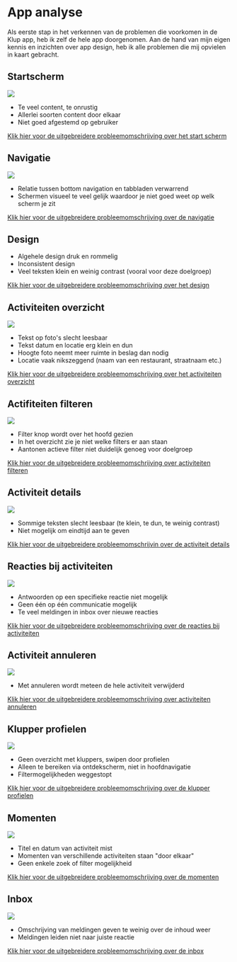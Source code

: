 # App analyse

Als eerste stap in het verkennen van de problemen die voorkomen in de Klup app, heb ik zelf de hele app doorgenomen. Aan de hand van mijn eigen kennis en inzichten over app design, heb ik alle problemen die mij opvielen in kaart gebracht. 

## Startscherm

![](../.gitbook/assets/ontdek-scherm.gif)

* Te veel content, te onrustig
* Allerlei soorten content door elkaar
* Niet goed afgestemd op gebruiker

[Klik hier voor de uitgebreidere probleemomschrijving over het start scherm](https://ninavdberg92.gitbook.io/klup-redesign-productbiografie/verkenning/de-app/start-scherm)

## Navigatie

![](../.gitbook/assets/bottom-nav-en-tabs.png)

* Relatie tussen bottom navigation en tabbladen verwarrend
* Schermen visueel te veel gelijk waardoor je niet goed weet op welk scherm je zit

[Klik hier voor de uitgebreidere probleemomschrijving over de navigatie](https://ninavdberg92.gitbook.io/klup-redesign-productbiografie/verkenning/de-app/navigatie)

## Design

* Algehele design druk en rommelig
* Inconsistent design
* Veel teksten klein en weinig contrast \(vooral voor deze doelgroep\)

[Klik hier voor de uitgebreidere probleemomschrijving over het design](https://ninavdberg92.gitbook.io/klup-redesign-productbiografie/verkenning/de-app/design)

## Activiteiten overzicht

![](../.gitbook/assets/activiteiten%20%281%29.jpg)

* Tekst op foto's slecht leesbaar
* Tekst datum en locatie erg klein en dun
* Hoogte foto neemt meer ruimte in beslag dan nodig
* Locatie vaak nikszeggend \(naam van een restaurant, straatnaam etc.\)

[Klik hier voor de uitgebreidere probleemomschrijving over het activiteiten overzicht](https://ninavdberg92.gitbook.io/klup-redesign-productbiografie/verkenning/de-app/activiteiten-overzicht)

## Actifiteiten filteren

![](../.gitbook/assets/activiteiten-filteren.gif)

* Filter knop wordt over het hoofd gezien
* In het overzicht zie je niet welke filters er aan staan
* Aantonen actieve filter niet duidelijk genoeg voor doelgroep

[Klik hier voor de uitgebreidere probleemomschrijving over activiteiten filteren](https://ninavdberg92.gitbook.io/klup-redesign-productbiografie/verkenning/de-app/activiteiten-filteren)

## Activiteit details

![](../.gitbook/assets/activiteit-details.jpg)

* Sommige teksten slecht leesbaar \(te klein, te dun, te weinig contrast\)
* Niet mogelijk om eindtijd aan te geven

[Klik hier voor de uitgebreidere probleemomschrijvin over de activiteit details](https://ninavdberg92.gitbook.io/klup-redesign-productbiografie/verkenning/de-app/activiteit-details)

## Reacties bij activiteiten

![](../.gitbook/assets/reacties-bij-activiteit.png)

* Antwoorden op een specifieke reactie niet mogelijk
* Geen één op één communicatie mogelijk
* Te veel meldingen in inbox over nieuwe reacties

[Klik hier voor de uitgebreidere probleemomschrijving over de reacties bij activiteiten](https://ninavdberg92.gitbook.io/klup-redesign-productbiografie/verkenning/de-app/reacties-bij-activiteiten)

## Activiteit annuleren

![](../.gitbook/assets/screenshot-2019-08-19-at-01.12.26.png)

* Met annuleren wordt meteen de hele activiteit verwijderd

[Klik hier voor de uitgebreidere probleemomschrijving over activiteiten annuleren](https://ninavdberg92.gitbook.io/klup-redesign-productbiografie/verkenning/de-app/activiteit-annuleren)

## Klupper profielen

![](../.gitbook/assets/klupper-profiel.png)

* Geen overzicht met kluppers, swipen door profielen
* Alleen te bereiken via ontdekscherm, niet in hoofdnavigatie
* Filtermogelijkheden weggestopt

[Klik hier voor de uitgebreidere probleemomschrijving over de klupper profielen](https://ninavdberg92.gitbook.io/klup-redesign-productbiografie/verkenning/de-app/klupper-profielen)

## Momenten

![](../.gitbook/assets/momenten.jpg)

* Titel en datum van activiteit mist
* Momenten van verschillende activiteiten staan "door elkaar"
* Geen enkele zoek of filter mogelijkheid

[Klik hier voor de uitgebreidere probleemomschrijving over de momenten](https://ninavdberg92.gitbook.io/klup-redesign-productbiografie/verkenning/de-app/momenten)

## Inbox

![](../.gitbook/assets/20190708_211448.gif)

* Omschrijving van meldingen geven te weinig over de inhoud weer
* Meldingen leiden niet naar juiste reactie

[Klik hier voor de uitgebreidere probleemomschrijving over de inbox](https://ninavdberg92.gitbook.io/klup-redesign-productbiografie/verkenning/de-app/inbox)

